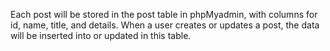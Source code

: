 Each post will be stored in the post table in phpMyadmin, with columns for id, name, title, and details. 
When a user creates or updates a post, 
the data will be inserted into or updated in this table.
